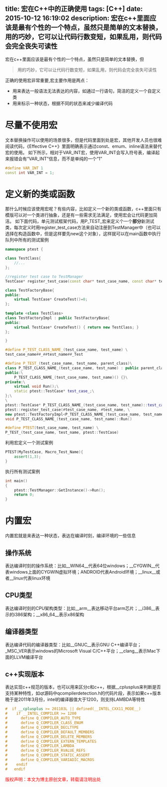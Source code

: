title: 宏在C++中的正确使用
tags: [C++]
date: 2015-10-12 16:19:02
description: 宏在c++里面应该是最有个性的一个特点，虽然只是简单的文本替换，用的巧妙，它可以让代码行数变短，如果乱用，则代码会完全丧失可读性
---

宏在c++里面应该是最有个性的一个特点，虽然只是简单的文本替换，但
> 用的巧妙，它可以让代码行数变短，如果乱用，则代码会完全丧失可读性

正确的使用宏非常重要,宏主要作用是两点：
- 用来表达一般语法无法表达的内容，如通过一行语句，简洁的定义一个自定义类
- 用来标示一种状态，根据不同的状态来减少编译代码

# 尽量不使用宏
文本替换操作可以使用的场景很多，但是代码里面到处是宏，其他开发人员也很难阅读代码，《Effective C++》里面明确表示通过const、emum、inline语法来替代宏的使用。
如下所示，相对于VAR_INT宏，使用VAR_INT会写入符号表，编译起来报错会有“VAR_INT”信息，而不是单纯的一个“1”

```c++
#define VAR_INT 1
const int VAR_INT = 1;
```

# 定义新的类或函数
那什么时候应该使用宏呢？有些内容，比如定义一个新的类或函数，c++里面只有模版可以对一个类进行抽象，还是有一些需求无法满足，使用宏会让代码更加简洁。
如下面代码，单元测试框架代码，用P\_TEST\_宏来定义个一个**部分**新测试类，每次定义时用register_test_case方法来自动注册到TestManager中（也可以选择在构造函数中，但是这样要先new这个对象），这样就可以在main函数中执行队列中所有的测试案例
```c++
namespace ptest {

class TestClass{
    //...
};

//register test case to TestManager
TestCase* register_test_case(const char* test_case_name, const char* test_name,TestFactoryBase* factory);

class TestFactoryBase{
public:
    virtual TestCase* CreateTest()=0;
};
    
template <class TestClass>
class TestFactoryImpl : public TestFactoryBase{
public:
    virtual TestCase* CreateTest() { return new TestClass; }
};

}

#define P_TEST_CLASS_NAME_(test_case_name, test_name) \
test_case_name##_##test_name##_Test

#define P_TEST_(test_case_name, test_name, parent_class)\
class P_TEST_CLASS_NAME_(test_case_name, test_name) : public parent_class {\
public:\
    P_TEST_CLASS_NAME_(test_case_name, test_name)() {}\
private:\
    virtual void Run();\
    static ptest::TestCase* test_case_;\
};\
\
ptest::TestCase* P_TEST_CLASS_NAME_(test_case_name, test_name)::test_case_ =\
ptest::register_test_case(#test_case_name, #test_name, \
new ptest::TestFactoryImpl<P_TEST_CLASS_NAME_(test_case_name, test_name)>);\
void P_TEST_CLASS_NAME_(test_case_name, test_name)::Run()

#define PTEST(test_case_name, test_name) \
P_TEST_(test_case_name, test_name, ptest::TestCase)


```
利用宏定义一个测试案例
```c++
PTEST(MyTestCase, Macro_Test_Name){
    assert(1,3);
}
```
执行所有测试案例
```c++
int main()
{
    ptest::TestManager::GetInstance()->Run();
    return 0;
}
```
# 内置宏
内置宏就是来表达一种状态，表达在编译时刻，编译环境的一些信息
## 操作系统
表达编译时刻的操作系统：比如\_\_WIN64\_\_代表64位windows；\_\_CYGWIN\_\_代表windows上面的CYGWIN虚拟环境；ANDROID代表Android环境；\_\_linux\_\_或者\_\_linux代表linux环境
## CPU类型
表达编译时刻的CPU架构类型：比如\_\_arm\_\_表达移动平台arm芯片；\_\_i386\_\_表示的i386架构；\_\_x86\_64\_\_表示x86架构
## 编译器类型
表达编译代码的编译器类型：比如\_\_GNUC\_\_表示GNU C++编译平台；\_MSC\_VER表示windows的Microsoft Visual C/C++平台；\_\_clang\_\_表示Mac下面的LLVM编译平台
## c++实现版本
表达实现c++规范的版本，也可以用来区分c和c++，根据__cplusplus来判断是否支持某种特性，如qt源码中qcompilerdetection.h的代码片段，表示如果c++版本晚于是2011年3月份，intel的编译器值大于1200，则支持LAMBDA等特性
```c++
#  if __cplusplus >= 201103L || defined(__INTEL_CXX11_MODE__)
#    if __INTEL_COMPILER >= 1200
#      define Q_COMPILER_AUTO_TYPE
#      define Q_COMPILER_CLASS_ENUM
#      define Q_COMPILER_DECLTYPE
#      define Q_COMPILER_DEFAULT_MEMBERS
#      define Q_COMPILER_DELETE_MEMBERS
#      define Q_COMPILER_EXTERN_TEMPLATES
#      define Q_COMPILER_LAMBDA
#      define Q_COMPILER_RVALUE_REFS
#      define Q_COMPILER_STATIC_ASSERT
#      define Q_COMPILER_VARIADIC_MACROS
#    endif
#   endif
```

<font color="#FF0000">版权声明：本文为博主原创文章，转载请注明出处</font>